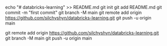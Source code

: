 echo "# databricks-learning" >> README.md
git init
git add README.md
git commit -m "first commit"
git branch -M main
git remote add origin https://github.com/silchyshyn/databricks-learning.git
git push -u origin main



git remote add origin https://github.com/silchyshyn/databricks-learning.git
git branch -M main
git push -u origin main